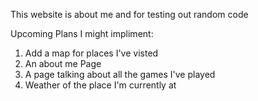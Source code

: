 This website is about me and for testing out random code

Upcoming Plans I might impliment:
1. Add a map for places I've visted
2. An about me Page
3. A page talking about all the games I've played
4. Weather of the place I'm currently at
